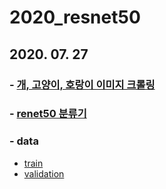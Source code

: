 # 2020_resnet50


## 2020. 07. 27


### - [개, 고양이, 호랑이 이미지 크롤링]()


### - [renet50 분류기]()


### - data
* [train]()
* [validation]()
